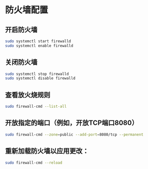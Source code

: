 # 防火墙配置

## 开启防火墙

```Bash
sudo systemctl start firewalld
sudo systemctl enable firewalld
```

## 关闭防火墙

```Bash
sudo systemctl stop firewalld
sudo systemctl disable firewalld
```

## 查看放火烧规则

```Bash
sudo firewall-cmd --list-all
```

## 开放指定的端口（例如，开放TCP端口8080）

```Bash
sudo firewall-cmd --zone=public --add-port=8080/tcp --permanent
```

## 重新加载防火墙以应用更改：

```Bash
sudo firewall-cmd --reload
```




